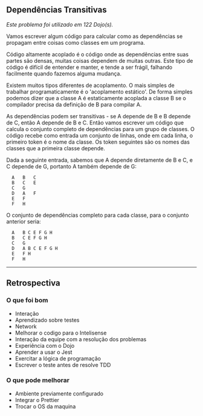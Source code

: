 
## Dependências Transitivas


_Este problema foi utilizado em 122 Dojo(s)._

Vamos escrever algum código para calcular como as dependências se propagam entre coisas como classes em um programa.

Código altamente acoplado é o código onde as dependências entre suas partes são densas, muitas coisas dependem de muitas outras. Este tipo de código é difícil de entender e manter, e tende a ser frágil, falhando facilmente quando fazemos alguma mudança.

Existem muitos tipos diferentes de acoplamento. O mais simples de trabalhar programaticamente é o 'acoplamento estático'. De forma simples podemos dizer que a classe A é estaticamente acoplada a classe B se o compilador precisa da definição de B para compilar A.

As dependências podem ser transitivas - se A depende de B e B depende de C, então A depende de B e C. Então vamos escrever um código que calcula o conjunto completo de dependências para um grupo de classes. O código recebe como entrada um conjunto de linhas, onde em cada linha, o primeiro token é o nome da classe. Os token seguintes são os nomes das classes que a primeira classe depende.

Dada a seguinte entrada, sabemos que A depende diretamente de B e C, e C depende de G, portanto A também depende de G:

```
  A   B   C
  B   C   E
  C   G
  D   A   F
  E   F
  F   H
```

O conjunto de dependências completo para cada classe, para o conjunto anterior seria:

```
  A   B C E F G H
  B   C E F G H
  C   G
  D   A B C E F G H
  E   F H
  F   H

```

----

## Retrospectiva

### O que foi bom
- Interação
- Aprendizado sobre testes
- Network
- Melhorar o codigo para o Intelisense
- Interação da equipe com a resolução dos problemas
- Experiência com o Dojo
- Aprender a usar o Jest
- Exercitar a lógica de programação
- Escrever o teste antes de resolve TDD

### O que pode melhorar
- Ambiente previamente configurado
- Integrar o Prettier
- Trocar o OS da maquina